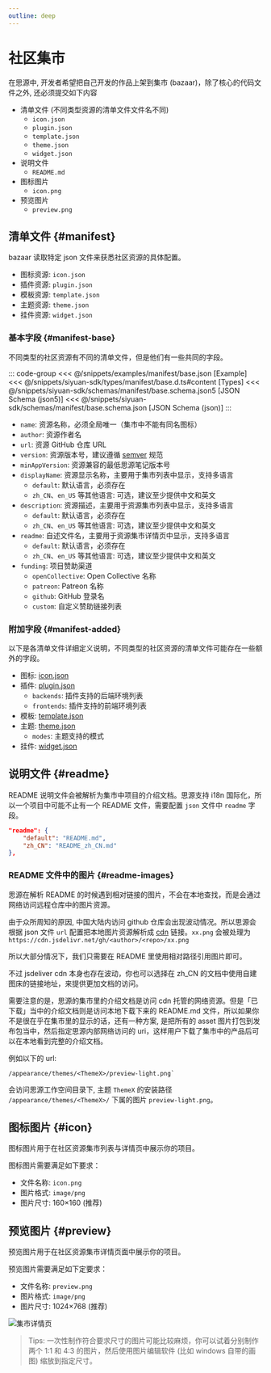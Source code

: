 ```yaml
---
outline: deep
---
```


# 社区集市

在思源中, 开发者希望把自己开发的作品上架到集市 (bazaar)，除了核心的代码文件之外, 还必须提交如下内容

- 清单文件 (不同类型资源的清单文件文件名不同)
  - `icon.json`
  - `plugin.json`
  - `template.json`
  - `theme.json`
  - `widget.json`
- 说明文件
  - `README.md`
- 图标图片
  - `icon.png`
- 预览图片
  - `preview.png`

## 清单文件 {#manifest}

bazaar 读取特定 json 文件来获悉社区资源的具体配置。

- 图标资源: `icon.json`
- 插件资源: `plugin.json`
- 模板资源: `template.json`
- 主题资源: `theme.json`
- 挂件资源: `widget.json`

### 基本字段 {#manifest-base}

不同类型的社区资源有不同的清单文件，但是他们有一些共同的字段。

::: code-group
<<< @/snippets/examples/manifest/base.json [Example]
<<< @/snippets/siyuan-sdk/types/manifest/base.d.ts#content [Types]
<<< @/snippets/siyuan-sdk/schemas/manifest/base.schema.json5 [JSON Schema (json5)]
<<< @/snippets/siyuan-sdk/schemas/manifest/base.schema.json [JSON Schema (json)]
:::

- `name`: 资源名称，必须全局唯一（集市中不能有同名图标）
- `author`: 资源作者名
- `url`: 资源 GitHub 仓库 URL
- `version`: 资源版本号，建议遵循 [semver](https://semver.org/lang/zh-CN/) 规范
- `minAppVersion`: 资源兼容的最低思源笔记版本号
- `displayName`: 资源显示名称，主要用于集市列表中显示，支持多语言
  - `default`: 默认语言，必须存在
  - `zh_CN`、`en_US` 等其他语言: 可选，建议至少提供中文和英文
- `description`: 资源描述，主要用于资源集市列表中显示，支持多语言
  - `default`: 默认语言，必须存在
  - `zh_CN`、`en_US` 等其他语言: 可选，建议至少提供中文和英文
- `readme`: 自述文件名，主要用于资源集市详情页中显示，支持多语言
  - `default`: 默认语言，必须存在
  - `zh_CN`、`en_US` 等其他语言: 可选，建议至少提供中文和英文
- `funding`: 项目赞助渠道
  - `openCollective`: Open Collective 名称
  - `patreon`: Patreon 名称
  - `github`: GitHub 登录名
  - `custom`: 自定义赞助链接列表

### 附加字段 {#manifest-added}

以下是各清单文件详细定义说明，不同类型的社区资源的清单文件可能存在一些额外的字段。

- 图标: [icon.json](./icon.md#manifest)
- 插件: [plugin.json](./plugin.md#manifest)
  - `backends`: 插件支持的后端环境列表
  - `frontends`: 插件支持的前端环境列表
- 模板: [template.json](./template.md#manifest)
- 主题: [theme.json](./theme.md#manifest)
  - `modes`: 主题支持的模式
- 挂件: [widget.json](./widget.md#manifest)

## 说明文件 {#readme}

README 说明文件会被解析为集市中项目的介绍文档。思源支持 i18n 国际化，所以一个项目中可能不止有一个 README 文件，需要配置 `json` 文件中 `readme` 字段。

```json
"readme": {
    "default": "README.md",
    "zh_CN": "README_zh_CN.md"
},
```

### README 文件中的图片 {#readme-images}

思源在解析 README 的时候遇到相对链接的图片，不会在本地查找，而是会通过网络访问远程仓库中的图片资源。

由于众所周知的原因, 中国大陆内访问 github 仓库会出现波动情况。所以思源会根据 json 文件 `url` 配置把本地图片资源解析成 [cdn](https://cdn.jsdelivr.net/) 链接。`xx.png` 会被处理为 `https://cdn.jsdelivr.net/gh/<author>/<repo>/xx.png`

所以大部分情况下，我们只需要在 README 里使用相对路径引用图片即可。

不过 jsdeliver cdn 本身也存在波动，你也可以选择在 zh_CN 的文档中使用自建图床的链接地址，来提供更加文档的访问。

需要注意的是，思源的集市里的介绍文档是访问 cdn 托管的网络资源。但是「已下载」当中的介绍文档则是访问本地下载下来的 README.md 文件，所以如果你不是很在乎在集市里的显示的话，还有一种方案, 是把所有的 asset 图片打包到发布包当中，然后指定思源内部网络访问的 uri，这样用户下载了集市中的产品后可以在本地看到完整的介绍文档。

例如以下的 url:

```
/appearance/themes/<ThemeX>/preview-light.png`
```

会访问思源工作空间目录下, 主题 `ThemeX` 的安装路径 `/appearance/themes/<ThemeX>/` 下属的图片 `preview-light.png`。

## 图标图片 {#icon}

图标图片用于在社区资源集市列表与详情页中展示你的项目。

图标图片需要满足如下要求：

- 文件名称: `icon.png`
- 图片格式: `image/png`
- 图片尺寸: 160×160 (推荐)

## 预览图片 {#preview}

预览图片用于在社区资源集市详情页面中展示你的项目。

预览图片需要满足如下定要求：

- 文件名称: `preview.png`
- 图片格式: `image/png`
- 图片尺寸: 1024×768 (推荐)

![集市详情页](/public/static/asset-img.png)

> Tips: 一次性制作符合要求尺寸的图片可能比较麻烦，你可以试着分别制作两个 1:1 和 4:3 的图片，然后使用图片编辑软件 (比如 windows 自带的画图) 缩放到指定尺寸。
